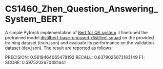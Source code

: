 # CS1460_Zhen_Question_Answering_System_BERT
A simple Pytorch implementation of [Bert for QA system](https://arxiv.org/pdf/1901.08634.pdf).
I finetuned the pretrained model [distilbert-base-uncased-distilled-squad](https://huggingface.co/distilbert-base-uncased-distilled-squad) on the provided training dataset (train.json) and evaluate its performance on the validation dataset (dev.json). The result are reported as follows:

PRECISION:  0.5619464065478192
RECALL:  0.6379025073183149
F1-SCORE:  0.5975202670481641
